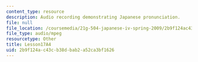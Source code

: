 ```yaml
---
content_type: resource
description: Audio recording demonstrating Japanese pronunciation.
file: null
file_location: /coursemedia/21g-504-japanese-iv-spring-2009/2b9f124ac43cb38dbab2a52ca3bf1626_Lesson17A4.mp3
file_type: audio/mpeg
resourcetype: Other
title: Lesson17A4
uid: 2b9f124a-c43c-b38d-bab2-a52ca3bf1626
---
```


